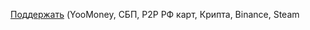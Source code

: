<a href="https://www.tinkoff.ru/rm/r_afXMPuHabr.vekIVrEZDY/sHYeo56151">Поддержать</a> (YooMoney, СБП, P2P РФ карт, Крипта, Binance, Steam

